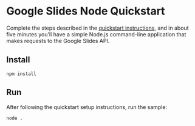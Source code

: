 # Google Slides Node Quickstart

Complete the steps described in the [quickstart instructions](
https://developers.google.com/slides/quickstart/nodejs), and in about five
minutes you'll have a simple Node.js command-line application that makes
requests to the Google Slides API.

## Install

`npm install`

## Run

After following the quickstart setup instructions, run the sample:

`node .`
